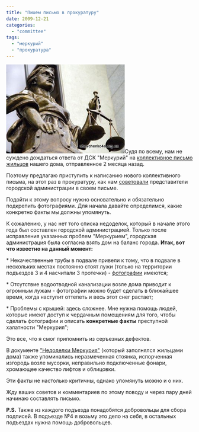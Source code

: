 ```yaml
---
title: "Пишем письмо в прокуратуру"
date: 2009-12-21
categories: 
  - "committee"
tags: 
  - "меркурий"
  - "прокуратура"
---
```


![Генеральная Прокуратура Украины](/wp-content/uploads/2009/12/prokuratura.jpg "Генеральная Прокуратура Украины")Судя по всему, нам не суждено дождаться ответа от ДСК "Меркурий" на [коллективное письмо жильцов](http://shevchenko4a.brovary.org/official-letter-text/) нашего дома, отправленное 2 месяца назад.

Поэтому предлагаю приступить к написанию нового коллективного письма, на этот раз в прокуратуру, как нам [советовали](http://shevchenko4a.brovary.org/official-letter-answer-from-meria/) представители городской администрации в своем письме.

Подойти к этому вопросу нужно основательно и обязательно подкрепить фотографиями. Для начала давайте определимся, какие конкретно факты мы должны упомянуть.

К сожалению, у нас нет того списка недоделок, который в начале этого года был составлен городской администрацией. Только после исправления указанных проблем "Меркурием", городская администрация была согласна взять дом на баланс города. <!--more--> **Итак, вот что известно на данный момент:**

\* Некачественные трубы в подвале привели к тому, что в подвале в нескольких местах постоянно стоят лужи (только на территории подъездов 3 и 4 насчитали 3 протечки) - [фотографии](http://shevchenko4a.brovary.org/basement-photos/) имеются;

\* Отсутствие водоотводной канализации возле дома приводит к огромным лужам - фотографии можно будет сделать в ближайшее время, когда наступит оттепеть и весь этот снег растает;

\* Проблемы с крышей: здесь сложнее. Мне нужна помощь людей, которые имеют доступ к чердачным помещениям для того, чтобы сделать фотографии и описать **конкретные факты** преступной халатности "Меркурия";

Это все, что я смог припомнить из серъезных дефектов.

В документе ["Недоделки Меркурия"](https://spreadsheets.google.com/ccc?key=0Al5gOycbY2u7dHMwSnRsLWNUeDRueTY2YlVEeXc4T1E&hl=ru) (который заполнялся жильцами дома) также упоминались неразмеченная стоянка, испорченная изгородь возле мусорки, неправильно подключенные фонари, хромающее качество лифтов и облицовки.

Эти факты не настолько критичны, однако упомянуть можно и о них.

Жду ваших советов и комментариев по этому поводу и через пару дней начинаю составлять письмо.

**P.S.** Также из каждого подъезда понадобятся добровольцы для сбора подписей. В подъезде №4 я возьму это дело на себя, в остальных подъездах нужна помощь добровольцев.
